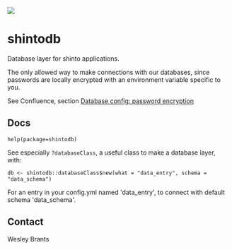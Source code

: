 ![](https://badgen.net/badge/shintolabs/production/green)
# shintodb


Database layer for shinto applications.

The only allowed way to make connections with our databases, since passwords are locally encrypted
with an environment variable specific to you.

See Confluence, section [Database config: password encryption](https://shintolabs.atlassian.net/wiki/spaces/PRODDEV/pages/2152235048/Developing+Deploying+Shiny)

## Docs

```
help(package=shintodb)
```

See especially `?databaseClass`, a useful class to make a database layer, with:

```
db <- shintodb::databaseClass$new(what = "data_entry", schema = "data_schema")
```

For an entry in your config.yml named 'data_entry', to connect with default schema 'data_schema'.

## Contact

Wesley Brants
